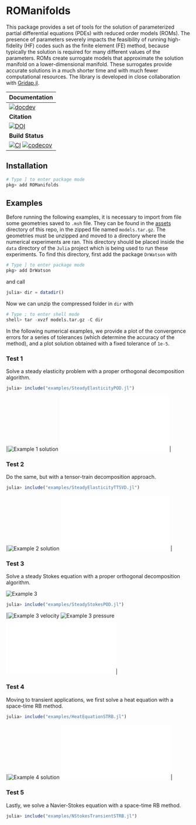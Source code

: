 # ROManifolds

This package provides a set of tools for the solution of parameterized partial differential equations (PDEs) with reduced order models (ROMs). The presence of parameters severely impacts the feasibility of running high-fidelity (HF) codes such as the finite element (FE) method, because typically the solution is required for many different values of the parameters. ROMs create surrogate models that approximate the solution manifold on a lower-dimensional manifold. These surrogates provide accurate solutions in a much shorter time and with much fewer computational resources. The library is developed in close collaboration with [Gridap.jl](https://github.com/gridap/Gridap.jl).

| **Documentation** |
|:------------ |
| [![docdev](https://img.shields.io/badge/docs-dev-blue.svg)](https://nichomueller.github.io/ROManifolds.jl/dev/) |
| **Citation** |
| [![DOI](https://img.shields.io/badge/DOI-10.1016%2Fj.jcp.2022.111162-blue)](https://github.com/nichomueller/rb_julia) |
|**Build Status** |
| [![CI](https://github.com/nichomueller/ROManifolds.jl/workflows/CI/badge.svg)](https://github.com:nichomueller/ROManifolds.jl/actions?query=workflow%3ACI) [![codecov](https://codecov.io/gh/github.com:nichomueller/ROManifolds.jl/branch/main/graph/badge.svg)](https://codecov.io/gh/github.com:nichomueller/ROManifolds.jl) |

## Installation

```julia
# Type ] to enter package mode
pkg> add ROManifolds
```

## Examples

Before running the following examples, it is necessary to import from file some geometries saved to `.msh` file. They can be found in the [assets](https://nichomueller.github.io/ROManifolds.jl/docs/assets) directory of this repo, in the zipped file named `models.tar.gz`. The geometries must be unzipped and moved to a directory where the numerical experiments are ran. This directory should be placed inside the `data` directory of the `Julia` project which is being used to run these experiments. To find this directory, first add the package `DrWatson` with 

```julia
# Type ] to enter package mode
pkg> add DrWatson
```

and call

```julia
julia> dir = datadir()
```

Now we can unzip the compressed folder in `dir` with 

```julia
# Type ; to enter shell mode
shell> tar -xvzf models.tar.gz -C dir
```

In the following numerical examples, we provide a plot of the convergence errors for a series of tolerances (which determine the accuracy of the method), and a plot solution obtained with a fixed tolerance of `1e-5`.

### Test 1 

Solve a steady elasticity problem with a proper orthogonal decomposition algorithm. 

```julia
julia> include("examples/SteadyElasticityPOD.jl")
```
|![Example 1 solution](docs/src/assets/results/elasticity_pod/plot/rbsol.png) ![Example 1 convergence](docs/src/assets/results/elasticity_pod/results/convergence.pdf)| 

### Test 2

Do the same, but with a tensor-train decomposition approach.

```julia
julia> include("examples/SteadyElasticityTTSVD.jl")
```
|![Example 2 solution](docs/src/assets/results/elasticity_ttsvd/plot/rbsol.png) ![Example 2 convergence](docs/src/assets/results/elasticity_ttsvd/results/convergence.pdf)| 

### Test 3

Solve a steady Stokes equation with a proper orthogonal decomposition algorithm.

![Example 3](examples/example3.png)

```julia
julia> include("examples/SteadyStokesPOD.jl")
```

|![Example 3 velocity](docs/src/assets/results/stokes_pod/plot/rbvel.png) ![Example 3 pressure](docs/src/assets/results/stokes_pod/plot/rbpress.png) ![Example 3 convergence](docs/src/assets/results/stokes_pod/results/convergence.pdf)| 

### Test 4 

Moving to transient applications, we first solve a heat equation with a space-time RB method.

```julia
julia> include("examples/HeatEquationSTRB.jl")
```

|![Example 4 solution](docs/src/assets/results/heateq_pod/plot/rbsol.gif) ![Example 4 convergence](docs/src/assets/results/heateq_pod/results/convergence.pdf)| 

### Test 5

Lastly, we solve a Navier-Stokes equation with a space-time RB method.

```julia
julia> include("examples/NStokesTransientSTRB.jl")
```

<!-- |![Example 3 velocity](docs/src/assets/results/transient_nstokes_pod/plot/rbvel.gif) ![Example 3 pressure](docs/src/assets/results/transient_nstokes_pod/plot/rbpress.gif) ![Example 3 convergence](docs/src/assets/results/transient_nstokes_pod/results/convergence.pdf)|  -->
